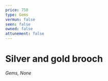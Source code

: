 ```yaml
---
price: 750
type: Gems
vermun: false
seen: false
owned: false
attunement: false
---
```

# Silver and gold brooch

*Gems, None*